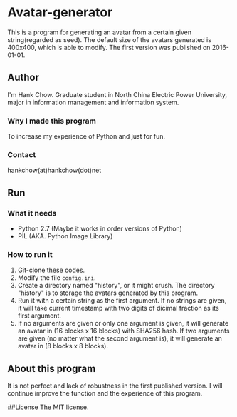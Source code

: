 # Avatar-generator
This is a program for generating an avatar from a certain given string(regarded as seed). The default size of the avatars generated is 400x400, which is able to modify.
The first version was published on 2016-01-01.

## Author
I'm Hank Chow. Graduate student in North China Electric Power University, major in information management and information system. 

### Why I made this program
To increase my experience of Python and just for fun.

### Contact
hankchow(at)hankchow(dot)net

## Run

### What it needs
- Python 2.7 (Maybe it works in order versions of Python)
- PIL (AKA. Python Image Library)

### How to run it
1. Git-clone these codes.
2. Modify the file `config.ini`.
3. Create a directory named "history", or it might crush. The directory "history" is to storage the avatars generated by this program. 
4. Run it with a certain string as the first argument. If no strings are given, it will take current timestamp with two digits of dicimal fraction as its first argument.
4. If no arguments are given or only one argument is given, it will generate an avatar in (16 blocks x 16 blocks) with SHA256 hash. If two arguments are given (no matter what the second argument is), it will generate an avatar in (8 blocks x 8 blocks). 

## About this program
It is not perfect and lack of robustness in the first published version. 
I will continue improve the function and the experience of this program.

##License
The MIT license.
